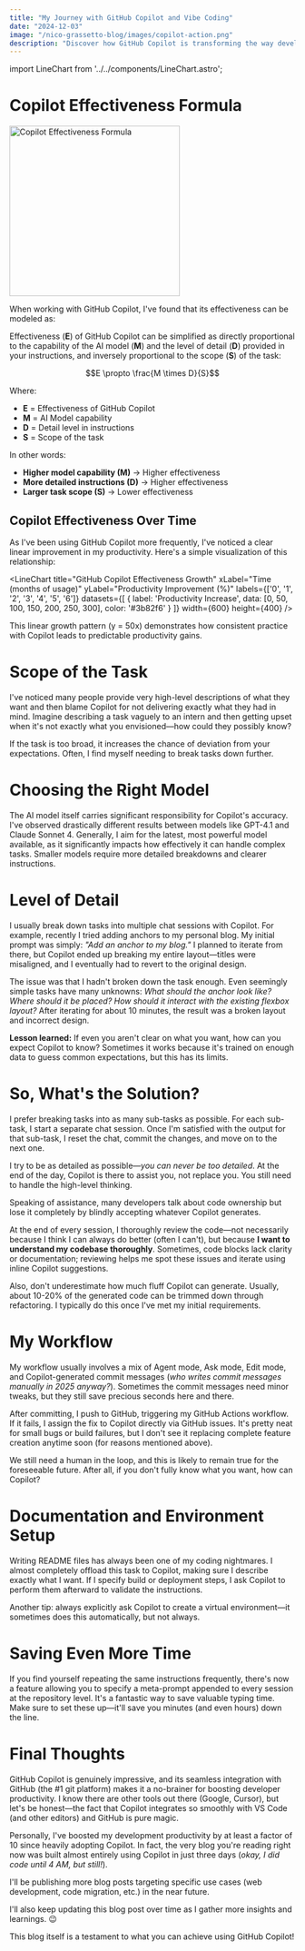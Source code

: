 ```yaml
---
title: "My Journey with GitHub Copilot and Vibe Coding"
date: "2024-12-03"
image: "/nico-grassetto-blog/images/copilot-action.png"
description: "Discover how GitHub Copilot is transforming the way developers write code with AI assistance"
---
```


import LineChart from '../../components/LineChart.astro';

# Copilot Effectiveness Formula

<img src="/nico-grassetto-blog/images/copilot-effectiveness-formula.png" alt="Copilot Effectiveness Formula" width="300"/>

When working with GitHub Copilot, I've found that its effectiveness can be modeled as:

Effectiveness (**E**) of GitHub Copilot can be simplified as directly proportional to the capability of the AI model (**M**) and the level of detail (**D**) provided in your instructions, and inversely proportional to the scope (**S**) of the task:

$$E \propto \frac{M \times D}{S}$$

Where:
- **E** = Effectiveness of GitHub Copilot
- **M** = AI Model capability 
- **D** = Detail level in instructions
- **S** = Scope of the task

In other words:

- **Higher model capability (M)** → Higher effectiveness
- **More detailed instructions (D)** → Higher effectiveness
- **Larger task scope (S)** → Lower effectiveness

## Copilot Effectiveness Over Time

As I've been using GitHub Copilot more frequently, I've noticed a clear linear improvement in my productivity. Here's a simple visualization of this relationship:

<LineChart
  title="GitHub Copilot Effectiveness Growth"
  xLabel="Time (months of usage)"
  yLabel="Productivity Improvement (%)"
  labels={['0', '1', '2', '3', '4', '5', '6']}
  datasets={[
    {
      label: 'Productivity Increase',
      data: [0, 50, 100, 150, 200, 250, 300],
      color: '#3b82f6'
    }
  ]}
  width={600}
  height={400}
/>

This linear growth pattern (y = 50x) demonstrates how consistent practice with Copilot leads to predictable productivity gains.

# Scope of the Task

I've noticed many people provide very high-level descriptions of what they want and then blame Copilot for not delivering exactly what they had in mind. Imagine describing a task vaguely to an intern and then getting upset when it's not exactly what you envisioned—how could they possibly know?

If the task is too broad, it increases the chance of deviation from your expectations. Often, I find myself needing to break tasks down further.

# Choosing the Right Model

The AI model itself carries significant responsibility for Copilot's accuracy. I've observed drastically different results between models like GPT-4.1 and Claude Sonnet 4. Generally, I aim for the latest, most powerful model available, as it significantly impacts how effectively it can handle complex tasks. Smaller models require more detailed breakdowns and clearer instructions.

# Level of Detail

I usually break down tasks into multiple chat sessions with Copilot. For example, recently I tried adding anchors to my personal blog. My initial prompt was simply: _"Add an anchor to my blog."_ I planned to iterate from there, but Copilot ended up breaking my entire layout—titles were misaligned, and I eventually had to revert to the original design.

The issue was that I hadn't broken down the task enough. Even seemingly simple tasks have many unknowns: _What should the anchor look like? Where should it be placed? How should it interact with the existing flexbox layout?_ After iterating for about 10 minutes, the result was a broken layout and incorrect design.

**Lesson learned:** If even you aren't clear on what you want, how can you expect Copilot to know? Sometimes it works because it's trained on enough data to guess common expectations, but this has its limits.

# So, What's the Solution?

I prefer breaking tasks into as many sub-tasks as possible. For each sub-task, I start a separate chat session. Once I'm satisfied with the output for that sub-task, I reset the chat, commit the changes, and move on to the next one.

I try to be as detailed as possible—_you can never be too detailed_. At the end of the day, Copilot is there to assist you, not replace you. You still need to handle the high-level thinking.

Speaking of assistance, many developers talk about code ownership but lose it completely by blindly accepting whatever Copilot generates.

At the end of every session, I thoroughly review the code—not necessarily because I think I can always do better (often I can't), but because **I want to understand my codebase thoroughly**. Sometimes, code blocks lack clarity or documentation; reviewing helps me spot these issues and iterate using inline Copilot suggestions.

Also, don't underestimate how much fluff Copilot can generate. Usually, about 10-20% of the generated code can be trimmed down through refactoring. I typically do this once I've met my initial requirements.

# My Workflow

My workflow usually involves a mix of Agent mode, Ask mode, Edit mode, and Copilot-generated commit messages (_who writes commit messages manually in 2025 anyway?_). Sometimes the commit messages need minor tweaks, but they still save precious seconds here and there.

After committing, I push to GitHub, triggering my GitHub Actions workflow. If it fails, I assign the fix to Copilot directly via GitHub issues. It's pretty neat for small bugs or build failures, but I don't see it replacing complete feature creation anytime soon (for reasons mentioned above).

We still need a human in the loop, and this is likely to remain true for the foreseeable future. After all, if you don't fully know what you want, how can Copilot?

# Documentation and Environment Setup

Writing README files has always been one of my coding nightmares. I almost completely offload this task to Copilot, making sure I describe exactly what I want. If I specify build or deployment steps, I ask Copilot to perform them afterward to validate the instructions.

Another tip: always explicitly ask Copilot to create a virtual environment—it sometimes does this automatically, but not always.

# Saving Even More Time

If you find yourself repeating the same instructions frequently, there's now a feature allowing you to specify a meta-prompt appended to every session at the repository level. It's a fantastic way to save valuable typing time. Make sure to set these up—it'll save you minutes (and even hours) down the line.

# Final Thoughts

GitHub Copilot is genuinely impressive, and its seamless integration with GitHub (the #1 git platform) makes it a no-brainer for boosting developer productivity. I know there are other tools out there (Google, Cursor), but let's be honest—the fact that Copilot integrates so smoothly with VS Code (and other editors) and GitHub is pure magic.

Personally, I've boosted my development productivity by at least a factor of 10 since heavily adopting Copilot. In fact, the very blog you're reading right now was built almost entirely using Copilot in just three days (_okay, I did code until 4 AM, but still!_).

I'll be publishing more blog posts targeting specific use cases (web development, code migration, etc.) in the near future.

I'll also keep updating this blog post over time as I gather more insights and learnings. 😉

This blog itself is a testament to what you can achieve using GitHub Copilot!
